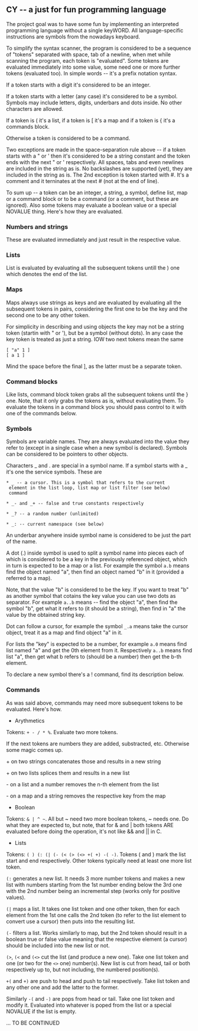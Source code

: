 ## CY -- a just for fun programming language

The project goal was to have some fun by implementing an interpreted
programming language without a single keyWORD. All language-specific
instructions are symbols from the nowadays keyboard.

To simplify the syntax scanner, the program is considered to be a
sequence of "tokens" separated with space, tab of a newline, when
met while scanning the program, each token is "evaluated". Some
tokens are evaluated immediately into some value, some need one or
more further tokens (evaluated too). In simple words -- it's a
prefix notation syntax.

If a token starts with a digit it's considered to be an integer.

If a token starts with a letter (any case) it's considered to be
a symbol. Symbols may include letters, digits, underbars and dots
inside. No other characters are allowed.

If a token is ( it's a list, if a token is [ it's a map and if
a token is { it's a commands block.

Otherwise a token is considered to be a command.

Two exceptions are made in the space-separation rule above -- if
a token starts with a " or ' then it's considered to be a string
constant and the token ends with the next " or ' respectively. All
spaces, tabs and even newlines are included in the string as is.
No backslashes are supported (yet), they are included in the string
as is. The 2nd exception is token started with #. It's a comment
and it terninates at the next # (not at the end of line).

To sum up -- a token can be an integer, a string, a symbol, define
list, map or a command block or to be a command (or a comment, but
these are ignored). Also some tokens may evaluate a boolean value or
a special NOVALUE thing. Here's how they are evaluated.

### Numbers and strings

These are evaluated immediately and just result in the respective value.

### Lists

List is evaluated by evaluating all the subsequent tokens untill the )
one which denotes the end of the list.

### Maps

Maps always use strings as keys and are evaluated by evaluating all the
subsequent tokens in pairs, considering the first one to be the key and
the second one to be any other token.

For simplicity in describing and using objects the key may not be a string
token (startin with " or '), but be a symbol (without dots). In any case
the key token is treated as just a string. IOW two next tokens mean the same

    [ "a" 1 ]
    [ a 1 ]

Mind the space before the final ], as the latter must be a separate token.

### Command blocks

Like lists, command block token grabs all the subsequent tokens until the }
one. Note, that it only grabs the tokens as is, without evaluating them. To
evaluate the tokens in a command block you should pass control to it with
one of the commands below.

### Symbols

Symbols are variable names. They are always evaluated into the value they
refer to (except in a single case when a new symbol is declared). Symbols
can be considered to be pointers to other objects.

Characters _ and . are special in a symbol name. If a symbol starts with a
_ it's one the service symbols. These are

    * _ -- a cursor. This is a symbol that refers to the current
     element in the list loop, list map or list filter (see below)
     command

    * _- and _+ -- false and true constants respectively

    * _? -- a random number (unlimited)

    * _: -- current namespace (see below)

An underbar anywhere inside symbol name is considered to be just the
part of the name.

A dot (.) inside symbol is used to split a symbol name into pieces each
of which is considered to be a key in the previously referenced object,
which in turn is expected to be a map or a list. For example the symbol
`a.b` means find the object named "a", then find an object named "b" in it
(provided a referred to a map).

Note, that the value "b" is considered to be the key. If you want to
treat "b" as another symbol that cotains the key value you can use two
dots as separator. For example `a..b` means -- find the object "a", then 
find the symbol "b", get what it refers to (it should be a string), then 
find in "a" the value by the obtained string key.

Dot can follow a cursor, for example the symbol `_.a` means take the cursor
object, treat it as a map and find object "a" in it.

For lists the "key" is expected to be a number, for example `a.0` means 
find list named "a" and get the 0th element from it. Respectively `a..b`
means find list "a", then get what b refers to (should be a number) then
get the b-th element.

To declare a new symbol there's a ! command, find its description below.

### Commands

As was said above, commands may need more subsequent tokens to be evaluated.
Here's how.

* Arythmetics

Tokens: `+ - / * %`. Evaluate two more tokens.

If the next tokens are numbers they are added, substracted, etc. Otherwise
some magic comes up.

 \+ on two strings concatenates those and results in a new string
 
 \+ on two lists splices them and results in a new list

 \- on a list and a number removes the n-th element from the list
 
 \- on a map and a string removes the respective key from the map

* Boolean

Tokens: `& | ^ ~`. All but ~ need two more boolean tokens, ~ needs one.
Do what they are expected to, but note, that for & and | both tokens ARE
evaluated before doing the operation, it's not like && and || in C.

* Lists

Tokens: `( ) (: (| (- (< (> (<> +( +) -( -)`. Tokens ( and ) mark the list
start and end respectively. Other tokens typically need at least one more 
list token.

`(:` generates a new list. It needs 3 more number tokens and makes a new 
list with numbers starting from the 1st number ending below the 3rd one 
with the 2nd number being an incremental step (works only for positive 
values).

`(|` maps a list. It takes one list token and one other token, then for each
element from the 1st one calls the 2nd token (to refer to the list element 
to convert use a cursor) then puts into the resulting list.

`(-` filters a list. Works similarly to map, but the 2nd token should result
in a boolean true or false value meaning that the respective element (a cursor)
should be included into the new list or not.

`(>`, `(<` and `(<>` cut the list (and produce a new one). Take one list token
and one (or two for the `<>` one) number(s). New list is cut from head, tail 
or both respectively up to, but not including, the numbered position(s).

`+(` and `+)` are push to head and push to tail respectively. Take list token 
and any other one and add the latter to the former.

Similarly `-(` and `-)` are pops from head or tail. Take one list token and 
modify it. Evaluated into whatever is poped from the list or a special NOVALUE 
if the list is empty.

... TO BE CONTINUED
